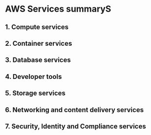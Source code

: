 # AWS Services summaryS

## 1. Compute services

## 2. Container services

## 3. Database services


## 4. Developer tools


## 5. Storage services


## 6. Networking and content delivery services


## 7. Security, Identity and Compliance services



